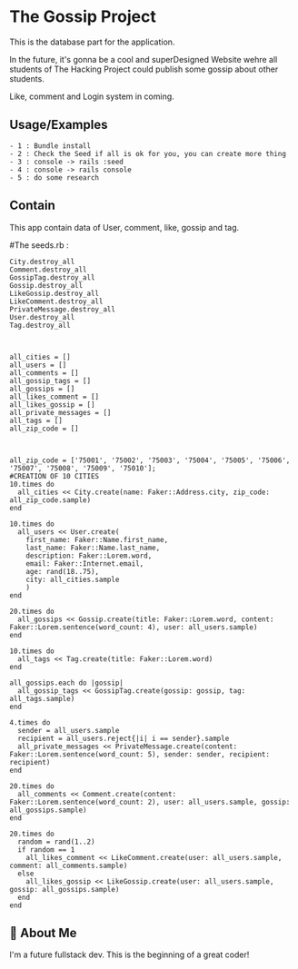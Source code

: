
# The Gossip Project 

This is the database part for the application.

In the future, it's gonna be a cool and superDesigned Website wehre all students of The Hacking Project could publish some gossip about other students.

Like, comment and Login system in coming.


## Usage/Examples

```
- 1 : Bundle install
- 2 : Check the Seed if all is ok for you, you can create more thing
- 3 : console -> rails :seed
- 4 : console -> rails console
- 5 : do some research
```


## Contain

This app contain data of User, comment, like, gossip and tag.

#The seeds.rb :
```
City.destroy_all
Comment.destroy_all
GossipTag.destroy_all
Gossip.destroy_all
LikeGossip.destroy_all
LikeComment.destroy_all
PrivateMessage.destroy_all
User.destroy_all
Tag.destroy_all



all_cities = []
all_users = []
all_comments = []
all_gossip_tags = []
all_gossips = []
all_likes_comment = []
all_likes_gossip = []
all_private_messages = []
all_tags = []
all_zip_code = []



all_zip_code = ['75001', '75002', '75003', '75004', '75005', '75006', '75007', '75008', '75009', '75010'];
#CREATION OF 10 CITIES
10.times do
  all_cities << City.create(name: Faker::Address.city, zip_code: all_zip_code.sample)
end

10.times do
  all_users << User.create(
    first_name: Faker::Name.first_name,
    last_name: Faker::Name.last_name,
    description: Faker::Lorem.word,
    email: Faker::Internet.email,
    age: rand(18..75),
    city: all_cities.sample
    )
end

20.times do
  all_gossips << Gossip.create(title: Faker::Lorem.word, content: Faker::Lorem.sentence(word_count: 4), user: all_users.sample)
end

10.times do
  all_tags << Tag.create(title: Faker::Lorem.word)
end 

all_gossips.each do |gossip|
  all_gossip_tags << GossipTag.create(gossip: gossip, tag: all_tags.sample)
end

4.times do
  sender = all_users.sample
  recipient = all_users.reject{|i| i == sender}.sample
  all_private_messages << PrivateMessage.create(content: Faker::Lorem.sentence(word_count: 5), sender: sender, recipient: recipient)
end

20.times do
  all_comments << Comment.create(content: Faker::Lorem.sentence(word_count: 2), user: all_users.sample, gossip: all_gossips.sample)
end

20.times do
  random = rand(1..2)
  if random == 1
    all_likes_comment << LikeComment.create(user: all_users.sample, comment: all_comments.sample)
  else
    all_likes_gossip << LikeGossip.create(user: all_users.sample, gossip: all_gossips.sample)
  end
end

```
## 🚀 About Me
I'm a future fullstack dev. 
This is the beginning of a great coder!


